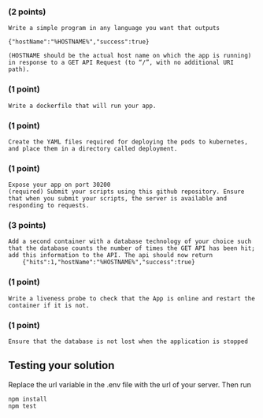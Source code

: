 

### (2 points) ###
    Write a simple program in any language you want that outputs

    {"hostName":"%HOSTNAME%","success":true}

    (HOSTNAME should be the actual host name on which the app is running) in response to a GET API Request (to “/”, with no additional URI path).

### (1 point) ###
    Write a dockerfile that will run your app.

### (1 point) ###
    Create the YAML files required for deploying the pods to kubernetes, and place them in a directory called deployment.

### (1 point) ###
    Expose your app on port 30200
    (required) Submit your scripts using this github repository. Ensure that when you submit your scripts, the server is available and responding to requests.


### (3 points) ###
    Add a second container with a database technology of your choice such that the database counts the number of times the GET API has been hit; add this information to the API. The api should now return 
        {"hits":1,"hostName":"%HOSTNAME%","success":true}

### (1 point) ###
    Write a liveness probe to check that the App is online and restart the container if it is not.

### (1 point) ###
    Ensure that the database is not lost when the application is stopped


## Testing your solution

Replace the url variable in the .env file with the url of your server. Then run

``` 
npm install
npm test
```
